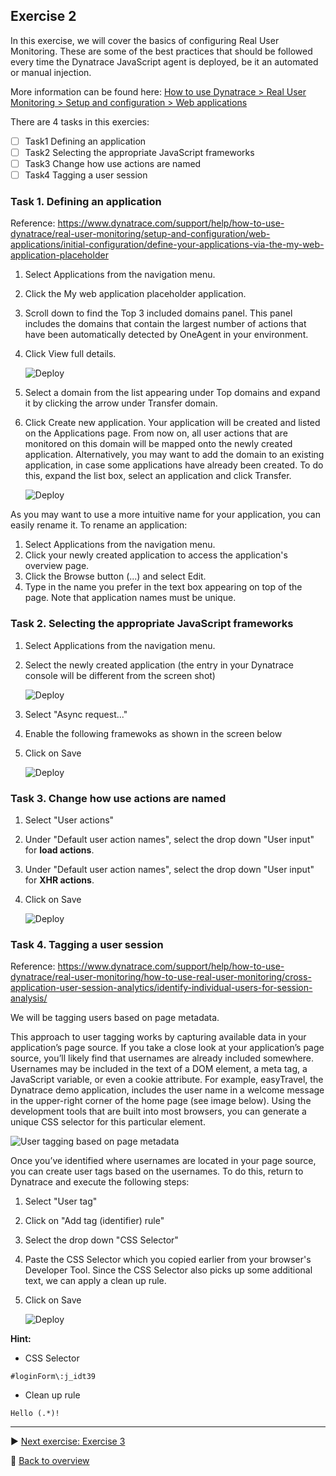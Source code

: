 ## Exercise 2
In this exercise, we will cover the basics of configuring Real User Monitoring. These are some of the best practices that should be followed every time the Dynatrace JavaScript agent is deployed, be it an automated or manual injection. 

More information can be found here: [How to use Dynatrace > Real User Monitoring > Setup and configuration > Web applications](https://www.dynatrace.com/support/help/how-to-use-dynatrace/real-user-monitoring/setup-and-configuration/web-applications/)

There are 4 tasks in this exercies:
- [ ] Task1 Defining an application
- [ ] Task2 Selecting the appropriate JavaScript frameworks
- [ ] Task3 Change how use actions are named
- [ ] Task4 Tagging a user session

### Task 1. Defining an application

Reference: https://www.dynatrace.com/support/help/how-to-use-dynatrace/real-user-monitoring/setup-and-configuration/web-applications/initial-configuration/define-your-applications-via-the-my-web-application-placeholder

1. Select Applications from the navigation menu.
2. Click the My web application placeholder application.
3. Scroll down to find the Top 3 included domains panel. This panel includes the domains that contain the largest number of actions that have been automatically detected by OneAgent in your environment.
4. Click View full details.

   ![Deploy](https://github.com/performgohot19/DEM/blob/master/assets/201-Define.png)

5. Select a domain from the list appearing under Top domains and expand it by clicking the arrow under Transfer domain.
6. Click Create new application. Your application will be created and listed on the Applications page. From now on, all user actions that are monitored on this domain will be mapped onto the newly created application. Alternatively, you may want to add the domain to an existing application, in case some applications have already been created. To do this, expand the list box, select an application and click Transfer.

   ![Deploy](https://github.com/performgohot19/DEM/blob/master/assets/201-Create.png)

As you may want to use a more intuitive name for your application, you can easily rename it. To rename an application:
1. Select Applications from the navigation menu.
2. Click your newly created application to access the application's overview page.
3. Click the Browse button (...) and select Edit.
4. Type in the name you prefer in the text box appearing on top of the page. Note that application names must be unique.

### Task 2. Selecting the appropriate JavaScript frameworks

1. Select Applications from the navigation menu.
2. Select the newly created application (the entry in your Dynatrace console will be different from the screen shot)

   ![Deploy](https://github.com/performgohot19/DEM/blob/master/assets/202-ModifyJSFramework.png)

1. Select "Async request..."
2. Enable the following framewoks as shown in the screen below
3. Click on Save

   ![Deploy](https://github.com/performgohot19/DEM/blob/master/assets/202-ConfigFramework.png)

### Task 3. Change how use actions are named

1. Select "User actions"
2. Under "Default user action names", select the drop down "User input" for **load actions**.
3. Under "Default user action names", select the drop down "User input" for **XHR actions**.
4. Click on Save

   ![Deploy](https://github.com/performgohot19/DEM/blob/master/assets/203-UserActionNaming.png)

### Task 4. Tagging a user session

Reference: https://www.dynatrace.com/support/help/how-to-use-dynatrace/real-user-monitoring/how-to-use-real-user-monitoring/cross-application-user-session-analytics/identify-individual-users-for-session-analysis/

We will be tagging users based on page metadata.

This approach to user tagging works by capturing available data in your application’s page source. If you take a close look at your application’s page source, you’ll likely find that usernames are already included somewhere. Usernames may be included in the text of a DOM element, a meta tag, a JavaScript variable, or even a cookie attribute. For example, easyTravel, the Dynatrace demo application, includes the user name in a welcome message in the upper-right corner of the home page (see image below). Using the development tools that are built into most browsers, you can generate a unique CSS selector for this particular element.

![User tagging based on page metadata](https://dt-cdn.net/images/usertags2-1872-eaa3cbf0fe.png)

Once you’ve identified where usernames are located in your page source, you can create user tags based on the usernames. To do this, return to Dynatrace and execute the following steps:

1. Select "User tag"
2. Click on "Add tag (identifier) rule"
3. Select the drop down "CSS Selector"
4. Paste the CSS Selector which you copied earlier from your browser's Developer Tool. Since the CSS Selector also picks up some additional text, we can apply a clean up rule.
5. Click on Save

   ![Deploy](https://github.com/performgohot19/DEM/blob/master/assets/204-TaggingUserSession.png)

**Hint:**
 * CSS Selector
 
 ```#loginForm\:j_idt39```
 
 * Clean up rule
 
 ```Hello (.*)!```

---

:arrow_forward: [Next exercise: Exercise 3](/ex3)

:arrow_up_small: [Back to overview](https://github.com/performgohot19/DEM)

